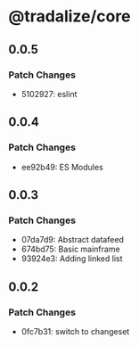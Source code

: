 # @tradalize/core

## 0.0.5

### Patch Changes

- 5102927: eslint

## 0.0.4

### Patch Changes

- ee92b49: ES Modules

## 0.0.3

### Patch Changes

- 07da7d9: Abstract datafeed
- 674bd75: Basic mainframe
- 93924e3: Adding linked list

## 0.0.2

### Patch Changes

- 0fc7b31: switch to changeset
